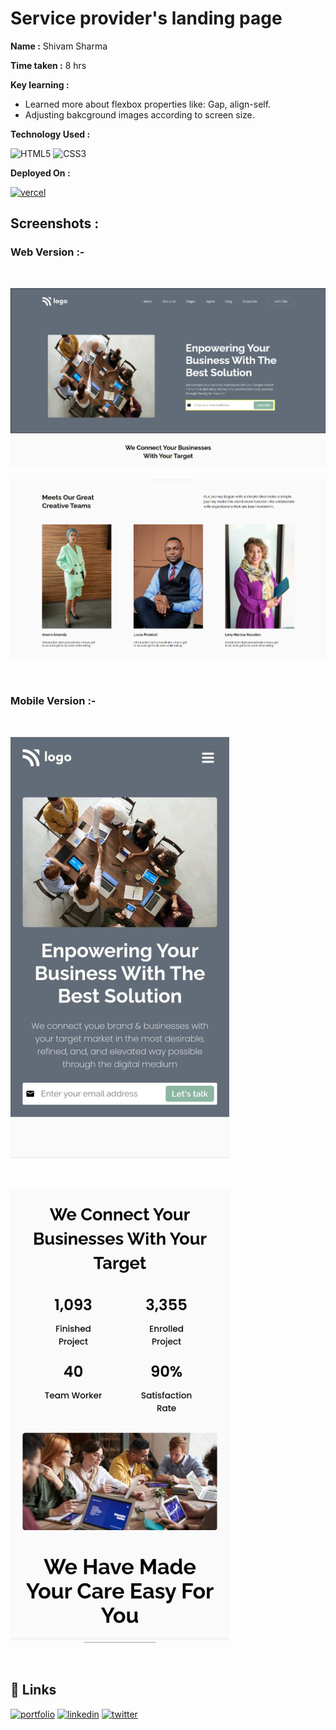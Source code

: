 
# Service provider's landing page

**Name :**  Shivam Sharma

**Time taken :**  8 hrs

**Key learning :** 

- Learned more about flexbox properties like: Gap, align-self.
- Adjusting bakcground images according to screen size.


**Technology Used :**

![HTML5](https://img.shields.io/badge/html5-%23E34F26.svg?style=for-the-badge&logo=html5&logoColor=white)
![CSS3](https://img.shields.io/badge/css3-%231572B6.svg?style=for-the-badge&logo=css3&logoColor=white)


**Deployed On :** 

[![vercel](https://img.shields.io/badge/vercel-%23000000.svg?style=for-the-badge&logo=vercel&logoColor=white)](https://fsjs-project-12.vercel.app/)




## **Screenshots :**


### **Web Version :-**

&nbsp;

![App Screenshot](./screenshots/12a.png)
&nbsp;
![App Screenshot](./screenshots/12b.png)

&nbsp;
&nbsp;

### **Mobile Version :-**

&nbsp;

![App Screenshot](./screenshots/a.png)

&nbsp;

![App Screenshot](./screenshots/b.png)


&nbsp;

## **🔗 Links**

[![portfolio](https://img.shields.io/badge/my_portfolio-000?style=for-the-badge&logo=ko-fi&logoColor=white)](https://shivamsharma.vercel.app/)
[![linkedin](https://img.shields.io/badge/linkedin-0A66C2?style=for-the-badge&logo=linkedin&logoColor=white)](https://www.linkedin.com/in/emshivam/)
[![twitter](https://img.shields.io/badge/twitter-1DA1F2?style=for-the-badge&logo=twitter&logoColor=white)](https://twitter.com/_sharmashivam)

